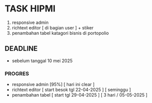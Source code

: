 # TASK HIPMI
1. responsive admin
2. richtext editor [ di bagian user ] + stiker
3. penambahan tabel katagori bisnis di portopolio

## DEADLINE
- sebelum tanggal 10 mei 2025

### PROGRES
- responsive admin [95%] [ hari ini clear ]
- richtext editor [ start besok tgl 22-04-2025 ] [ seminggu ]
- penambahan tabel [ start tgl 29-04-2025 ] [ 3 hari / 05-05-2025 ]
